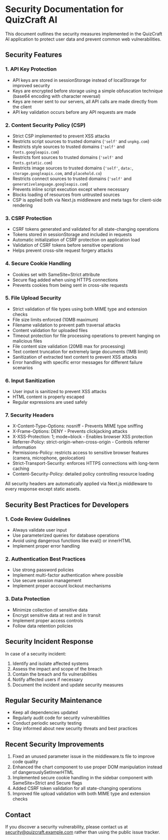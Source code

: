 # Security Documentation for QuizCraft AI

This document outlines the security measures implemented in the QuizCraft AI application to protect user data and prevent common web vulnerabilities.

## Security Features

### 1. API Key Protection
- API keys are stored in sessionStorage instead of localStorage for improved security
- Keys are encrypted before storage using a simple obfuscation technique (base64 encoding with character reversal)
- Keys are never sent to our servers, all API calls are made directly from the client
- API key validation occurs before any API requests are made

### 2. Content Security Policy (CSP)
- Strict CSP implemented to prevent XSS attacks
- Restricts script sources to trusted domains (`'self'` and `unpkg.com`)
- Restricts style sources to trusted domains (`'self'` and `fonts.googleapis.com`)
- Restricts font sources to trusted domains (`'self'` and `fonts.gstatic.com`)
- Restricts image sources to trusted domains (`'self'`, `data:`, `storage.googleapis.com`, and `placehold.co`)
- Restricts connect sources to trusted domains (`'self'` and `generativelanguage.googleapis.com`)
- Prevents inline script execution except where necessary
- Blocks loading of resources from untrusted sources
- CSP is applied both via Next.js middleware and meta tags for client-side rendering

### 3. CSRF Protection
- CSRF tokens generated and validated for all state-changing operations
- Tokens stored in sessionStorage and included in requests
- Automatic initialization of CSRF protection on application load
- Validation of CSRF tokens before sensitive operations
- Helps prevent cross-site request forgery attacks

### 4. Secure Cookie Handling
- Cookies set with SameSite=Strict attribute
- Secure flag added when using HTTPS connections
- Prevents cookies from being sent in cross-site requests

### 5. File Upload Security
- Strict validation of file types using both MIME type and extension checks
- File size limits enforced (10MB maximum)
- Filename validation to prevent path traversal attacks
- Content validation for uploaded files
- Timeout protection for file processing operations to prevent hanging on malicious files
- File content size validation (20MB max for processing)
- Text content truncation for extremely large documents (1MB limit)
- Sanitization of extracted text content to prevent XSS attacks
- Error handling with specific error messages for different failure scenarios

### 6. Input Sanitization
- User input is sanitized to prevent XSS attacks
- HTML content is properly escaped
- Regular expressions are used safely

### 7. Security Headers
- X-Content-Type-Options: nosniff - Prevents MIME type sniffing
- X-Frame-Options: DENY - Prevents clickjacking attacks
- X-XSS-Protection: 1; mode=block - Enables browser XSS protection
- Referrer-Policy: strict-origin-when-cross-origin - Controls referrer information
- Permissions-Policy: restricts access to sensitive browser features (camera, microphone, geolocation)
- Strict-Transport-Security: enforces HTTPS connections with long-term caching
- Content-Security-Policy: detailed policy controlling resource loading

All security headers are automatically applied via Next.js middleware to every response except static assets.

## Security Best Practices for Developers

### 1. Code Review Guidelines
- Always validate user input
- Use parameterized queries for database operations
- Avoid using dangerous functions like eval() or innerHTML
- Implement proper error handling

### 2. Authentication Best Practices
- Use strong password policies
- Implement multi-factor authentication where possible
- Use secure session management
- Implement proper account lockout mechanisms

### 3. Data Protection
- Minimize collection of sensitive data
- Encrypt sensitive data at rest and in transit
- Implement proper access controls
- Follow data retention policies

## Security Incident Response

In case of a security incident:

1. Identify and isolate affected systems
2. Assess the impact and scope of the breach
3. Contain the breach and fix vulnerabilities
4. Notify affected users if necessary
5. Document the incident and update security measures

## Regular Security Maintenance

- Keep all dependencies updated
- Regularly audit code for security vulnerabilities
- Conduct periodic security testing
- Stay informed about new security threats and best practices

## Recent Security Improvements

1. Fixed an unused parameter issue in the middleware.ts file to improve code quality
2. Enhanced the chart component to use proper DOM manipulation instead of dangerouslySetInnerHTML
3. Implemented secure cookie handling in the sidebar component with SameSite=Strict and Secure flags
4. Added CSRF token validation for all state-changing operations
5. Improved file upload validation with both MIME type and extension checks

## Contact

If you discover a security vulnerability, please contact us at security@quizcraft.example.com rather than using the public issue tracker.